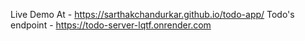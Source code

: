 Live Demo At - https://sarthakchandurkar.github.io/todo-app/ 
Todo's endpoint - https://todo-server-lqtf.onrender.com
